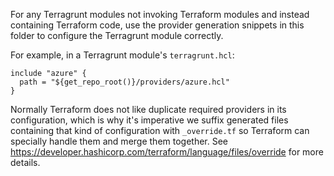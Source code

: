 For any Terragrunt modules not invoking Terraform modules and instead containing Terraform code, use the provider generation snippets in this folder to configure the Terragrunt module correctly.

For example, in a Terragrunt module's `terragrunt.hcl`:

```hcl
include "azure" {
  path = "${get_repo_root()}/providers/azure.hcl"
}
```

Normally Terraform does not like duplicate required providers in its configuration, which is why it's imperative we suffix generated files containing that kind of configuration with `_override.tf` so Terraform can specially handle them and merge them together. See https://developer.hashicorp.com/terraform/language/files/override for more details.
